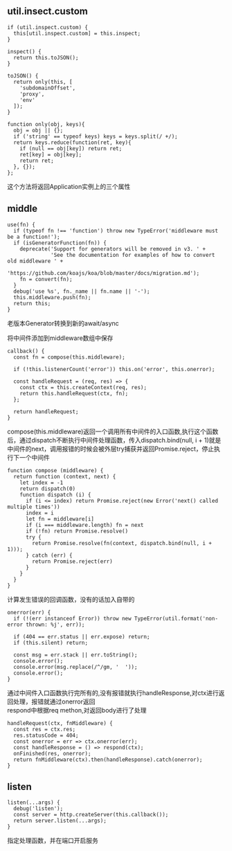 ## util.insect.custom
```
if (util.inspect.custom) {
  this[util.inspect.custom] = this.inspect;
}

inspect() {
  return this.toJSON();
}

toJSON() {
  return only(this, [
    'subdomainOffset',
    'proxy',
    'env'
  ]);
}

function only(obj, keys){
  obj = obj || {};
  if ('string' == typeof keys) keys = keys.split(/ +/);
  return keys.reduce(function(ret, key){
    if (null == obj[key]) return ret;
    ret[key] = obj[key];
    return ret;
  }, {});
};
```
这个方法将返回Application实例上的三个属性

## middle
```
use(fn) {
  if (typeof fn !== 'function') throw new TypeError('middleware must be a function!');
  if (isGeneratorFunction(fn)) {
    deprecate('Support for generators will be removed in v3. ' +
              'See the documentation for examples of how to convert old middleware ' +
              'https://github.com/koajs/koa/blob/master/docs/migration.md');
    fn = convert(fn);
  }
  debug('use %s', fn._name || fn.name || '-');
  this.middleware.push(fn);
  return this;
}
```
老版本Generator转换到新的await/async

将中间件添加到middleware数组中保存

```
callback() {
  const fn = compose(this.middleware);

  if (!this.listenerCount('error')) this.on('error', this.onerror);

  const handleRequest = (req, res) => {
    const ctx = this.createContext(req, res);
    return this.handleRequest(ctx, fn);
  };

  return handleRequest;
}
```

compose(this.middleware)返回一个调用所有中间件的入口函数,执行这个函数后，通过dispatch不断执行中间件处理函数，传入dispatch.bind(null, i + 1)就是中间件的next，调用报错的时候会被外层try捕获并返回Promise.reject，停止执行下一个中间件
```
function compose (middleware) {
  return function (context, next) {
    let index = -1
    return dispatch(0)
    function dispatch (i) {
      if (i <= index) return Promise.reject(new Error('next() called multiple times'))
      index = i
      let fn = middleware[i]
      if (i === middleware.length) fn = next
      if (!fn) return Promise.resolve()
      try {
        return Promise.resolve(fn(context, dispatch.bind(null, i + 1)));
      } catch (err) {
        return Promise.reject(err)
      }
    }
  }
}
```

计算发生错误的回调函数，没有的话加入自带的
```
onerror(err) {
  if (!(err instanceof Error)) throw new TypeError(util.format('non-error thrown: %j', err));

  if (404 == err.status || err.expose) return;
  if (this.silent) return;

  const msg = err.stack || err.toString();
  console.error();
  console.error(msg.replace(/^/gm, '  '));
  console.error();
}
```

通过中间件入口函数执行完所有的,没有报错就执行handleResponse,对ctx进行返回处理，报错就通过onerror返回  
respond中根据req methon,对返回body进行了处理
```
handleRequest(ctx, fnMiddleware) {
  const res = ctx.res;
  res.statusCode = 404;
  const onerror = err => ctx.onerror(err);
  const handleResponse = () => respond(ctx);
  onFinished(res, onerror);
  return fnMiddleware(ctx).then(handleResponse).catch(onerror);
}
```
## listen
```
listen(...args) {
  debug('listen');
  const server = http.createServer(this.callback());
  return server.listen(...args);
}
```
指定处理函数，并在端口开启服务
